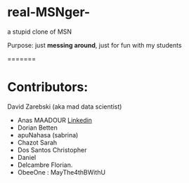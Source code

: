 # real-MSNger-
a stupid clone of MSN


Purpose: just **messing around**, just for fun with my students

=======


# Contributors: 
David Zarebski (aka mad data scientist)

* Anas MAADOUR [Linkedin](https://www.linkedin.com/in/anas-maadour/)
* Dorian Betten
* apuNahasa (sabrina)
* Chazot Sarah
* Dos Santos Christopher
* Daniel
* Delcambre Florian.
* ObeeOne : MayThe4thBWithU
